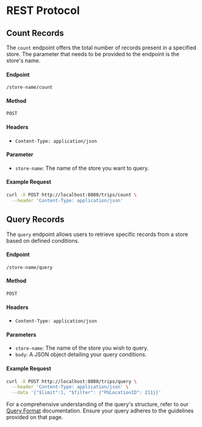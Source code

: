 # REST Protocol

## Count Records
The `count` endpoint offers the total number of records present in a specified store. The parameter that needs to be provided to the endpoint is the store's name.

#### Endpoint
`/store-name/count`

#### Method
`POST`

#### Headers
- `Content-Type: application/json`

#### Parameter  
- `store-name`: The name of the store you want to query.

#### Example Request
```bash
curl -X POST http://localhost:8080/trips/count \
  --header 'Content-Type: application/json'
```

## Query Records
The `query` endpoint allows users to retrieve specific records from a store based on defined conditions.

#### Endpoint
`/store-name/query`

#### Method
`POST`

#### Headers
- `Content-Type: application/json`

#### Parameters
- `store-name`: The name of the store you wish to query.
- `body`: A JSON object detailing your query conditions.

#### Example Request
```bash
curl -X POST http://localhost:8080/trips/query \
  --header 'Content-Type: application/json' \
  --data '{"$limit":1, "$filter": {"PULocationID": 211}}'
```

For a comprehensive understanding of the query's structure, refer to our [Query Format](query-format) documentation. Ensure your query adheres to the guidelines provided on that page.

